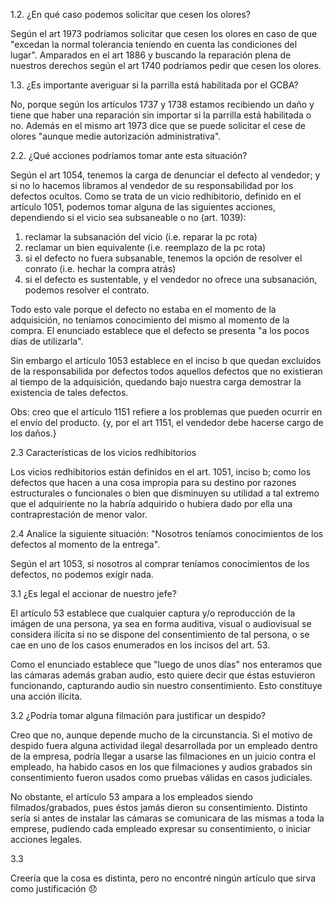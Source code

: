 1.2. ¿En qué caso podemos solicitar que cesen los olores?

Según el art 1973 podríamos solicitar que cesen los olores en caso de que "excedan la normal tolerancia teniendo en cuenta las condiciones del lugar". Amparados en el art 1886 y buscando la reparación plena de nuestros derechos según el art 1740 podríamos pedir que cesen los olores.

1.3. ¿Es importante averiguar si la parrilla está habilitada por el GCBA?

No, porque según los artículos 1737 y 1738 estamos recibiendo un daño y tiene que haber una reparación sin importar si la parrilla está habilitada o no. Además en el mismo art 1973 dice que se puede solicitar el cese de olores "aunque medie autorización administrativa".

2.2. ¿Qué acciones podríamos tomar ante esta situación?

Según el art 1054, tenemos la carga de denunciar el defecto al vendedor; y si no lo hacemos libramos al vendedor de su responsabilidad por los defectos ocultos. Como se trata de un vicio redhibitorio, definido en el artículo 1051, podemos tomar alguna de las siguientes acciones, dependiendo si el vicio sea subsaneable o no (art. 1039):

1. reclamar la subsanación del vicio (i.e. reparar la pc rota)
2. reclamar un bien equivalente (i.e. reemplazo de la pc rota)
3. si el defecto no fuera subsanable, tenemos la opción de resolver el conrato (i.e. hechar la compra atrás)
4. si el defecto es sustentable, y el vendedor no ofrece una subsanación, podemos resolver el contrato.

Todo esto vale porque el defecto no estaba en el momento de la adquisición, no teníamos conocimiento del mismo al momento de la compra. El enunciado establece que el defecto se presenta "a los pocos días de utilizarla".

Sin embargo el artículo 1053 establece en el inciso b que quedan excluídos de la responsabilida por defectos todos aquellos defectos que no existieran al tiempo de la adquisición, quedando bajo nuestra carga demostrar la existencia de tales defectos.

Obs: creo que el artículo 1151 refiere a los problemas que pueden ocurrir en el envío del producto. {y, por el art 1151, el vendedor debe hacerse cargo de los daños.}

2.3 Características de los vicios redhibitorios

Los vicios redhibitorios están definidos en el art. 1051, inciso b; como los defectos que hacen a una cosa impropia para su destino por razones estructurales o funcionales o bien que disminuyen su utilidad a tal extremo que el adquiriente no la habría adquirido o hubiera dado por ella una contraprestación de menor valor.

2.4 Analice la siguiente situación: "Nosotros teníamos conocimientos de los defectos al momento de la entrega".

Según el art 1053, si nosotros al comprar teníamos conocimientos de los defectos, no podemos exigir nada.

3.1 ¿Es legal el accionar de nuestro jefe?

El artículo 53 establece que cualquier captura y/o reproducción de la imágen de una persona, ya sea en forma auditiva, visual o audiovisual se considera ilícita si no se dispone del consentimiento de tal persona, o se cae en uno de los casos enumerados en los incisos del art. 53.

Como el enunciado establece que "luego de unos días" nos enteramos que las cámaras además graban audio, esto quiere decir que éstas estuvieron funcionando, capturando audio sin nuestro consentimiento. Esto constituye una acción ilícita.

3.2 ¿Podría tomar alguna filmación para justificar un despido?

Creo que no, aunque depende mucho de la circunstancia. Si el motivo de despido fuera alguna actividad ilegal desarrollada por un empleado dentro de la empresa, podría llegar a usarse las filmaciones en un juicio contra el empleado, ha habido casos en los que filmaciones y audios grabados sin consentimiento fueron usados como pruebas válidas en casos judiciales.

No obstante, el artículo 53 ampara a los empleados siendo filmados/grabados, pues éstos jamás dieron su consentimiento. Distinto sería si antes de instalar las cámaras se comunicara de las mismas a toda la emprese, pudiendo cada empleado expresar su consentimiento, o iniciar acciones legales.

3.3

Creería que la cosa es distinta, pero no encontré ningún artículo que sirva como justificación :disappointed: